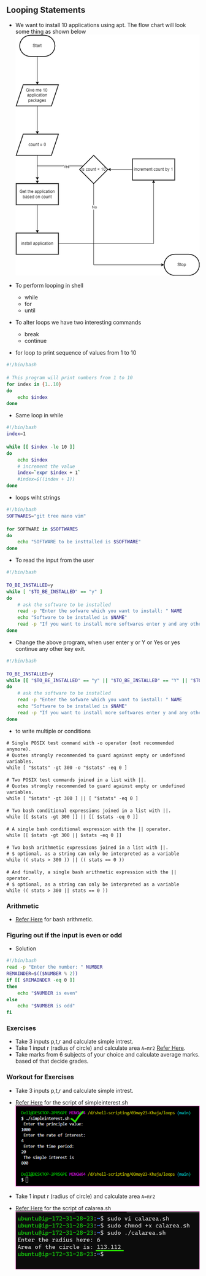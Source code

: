 Looping Statements
--------------------

* We want to install 10 applications using apt. The flow chart will look some thing as shown below
![Preview](Images/ss1.png)

* To perform looping in shell
    * while
    * for
    * until

* To alter loops we have two interesting commands
    * break
    * continue

* for loop to print sequence of values from 1 to 10
```bash
#!/bin/bash

# This program will print numbers from 1 to 10
for index in {1..10}
do
    echo $index
done
```

* Same loop in while
```bash
#!/bin/bash
index=1

while [[ $index -le 10 ]]
do
    echo $index
    # increment the value
    index=`expr $index + 1`
    #index=$((index + 1))
done
```

* loops wiht strings
```bash
#!/bin/bash
SOFTWARES="git tree nano vim"

for SOFTWARE in $SOFTWARES
do
    echo "SOFTWARE to be insttalled is $SOFTWARE"
done
```

* To read the input from the user
```bash
#!/bin/bash

TO_BE_INSTALLED=y
while [ "$TO_BE_INSTALLED" == "y" ]
do
    # ask the software to be installed
    read -p "Enter the sofware which you want to install: " NAME
    echo "Software to be installed is $NAME"
    read -p "If you want to install more softwares enter y and any other key to exit: " TO_BE_INSTALLED
done
```


* Change the above program, when user enter y or Y or Yes or yes continue any other key exit.
```bash
#!/bin/bash

TO_BE_INSTALLED=y
while [[ "$TO_BE_INSTALLED" == "y" || "$TO_BE_INSTALLED" == "Y" || "$TO_BE_INSTALLED" == "Yes" || "$TO_BE_INSTALLED" == "yes" ]]
do
    # ask the software to be installed
    read -p "Enter the sofware which you want to install: " NAME
    echo "Software to be installed is $NAME"
    read -p "If you want to install more softwares enter y and any other key to exit: " TO_BE_INSTALLED
done
```

* to write multiple or conditions

```
# Single POSIX test command with -o operator (not recommended anymore).
# Quotes strongly recommended to guard against empty or undefined variables.
while [ "$stats" -gt 300 -o "$stats" -eq 0 ]

# Two POSIX test commands joined in a list with ||.
# Quotes strongly recommended to guard against empty or undefined variables.
while [ "$stats" -gt 300 ] || [ "$stats" -eq 0 ]

# Two bash conditional expressions joined in a list with ||.
while [[ $stats -gt 300 ]] || [[ $stats -eq 0 ]]

# A single bash conditional expression with the || operator.
while [[ $stats -gt 300 || $stats -eq 0 ]]

# Two bash arithmetic expressions joined in a list with ||.
# $ optional, as a string can only be interpreted as a variable
while (( stats > 300 )) || (( stats == 0 ))

# And finally, a single bash arithmetic expression with the || operator.
# $ optional, as a string can only be interpreted as a variable
while (( stats > 300 || stats == 0 ))
```

### Arithmetic
* [Refer Here](https://ryanstutorials.net/bash-scripting-tutorial/bash-arithmetic.php) for bash arithmetic.


### Figuring out if the input is even or odd
* Solution
```bash
#!/bin/bash
read -p "Enter the number: " NUMBER
REMAINDER=$(($NUMBER % 2))
if [[ $REMAINDER -eq 0 ]]
then
    echo "$NUMBER is even"
else
    echo "$NUMBER is odd"
fi
```

### Exercises

* Take 3 inputs p,t,r and calculate simple intrest.
* Take 1 input r (radius of circle) and calculate area `A=πr2` [Refer Here](https://www.cuemath.com/geometry/area-of-a-circle/). 
* Take marks from 6 subjects of your choice and calculate average marks. based of that decide grades.

### Workout for Exercises

* Take 3 inputs p,t,r and calculate simple intrest.
* [Refer Here](https://github.com/qtaarkayapril23/shell-scripting/blob/main/03may23-Khaja/loops/simpleinterest.sh) for the script of simpleinterest.sh
![Preview](Images/ss2.png)

* Take 1 input r (radius of circle) and calculate area `A=πr2`
* [Refer Here](https://github.com/qtaarkayapril23/shell-scripting/blob/main/03may23-Khaja/loops/calarea.sh) for the script of calarea.sh
![Preview](Images/ss3.png)

